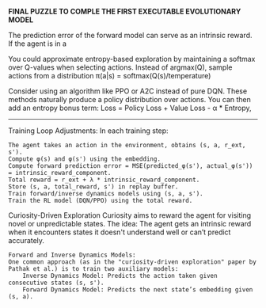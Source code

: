 **FINAL PUZZLE TO COMPLE THE FIRST EXECUTABLE EVOLUTIONARY MODEL**







 The prediction error of the forward model can serve as an intrinsic reward. If the agent is in a




You could approximate entropy-based exploration by maintaining a softmax over Q-values when selecting actions. Instead of argmax(Q), sample actions from a distribution π(a|s) = softmax(Q(s)/temperature)



Consider using an algorithm like PPO or A2C instead of pure DQN. These methods naturally produce a policy distribution over actions. You can then add an entropy bonus term:
Loss = Policy Loss + Value Loss - α * Entropy,




______________________


Training Loop Adjustments: In each training step:

    The agent takes an action in the environment, obtains (s, a, r_ext, s').
    Compute φ(s) and φ(s') using the embedding.
    Compute forward prediction error = MSE(predicted_φ(s'), actual_φ(s')) = intrinsic_reward_component.
    Total reward = r_ext + λ * intrinsic_reward_component.
    Store (s, a, total_reward, s') in replay buffer.
    Train forward/inverse dynamics models using (s, a, s').
    Train the RL model (DQN/PPO) using the total reward.


 Curiosity-Driven Exploration
Curiosity aims to reward the agent for visiting novel or unpredictable states. The idea: The agent gets an intrinsic reward when it encounters states it doesn't understand well or can’t predict accurately.

    Forward and Inverse Dynamics Models:
    One common approach (as in the "curiosity-driven exploration" paper by Pathak et al.) is to train two auxiliary models:
        Inverse Dynamics Model: Predicts the action taken given consecutive states (s, s').
        Forward Dynamics Model: Predicts the next state’s embedding given (s, a).
